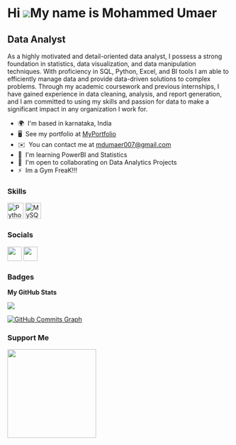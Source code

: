 
Hi ![](https://user-images.githubusercontent.com/18350557/176309783-0785949b-9127-417c-8b55-ab5a4333674e.gif)My name is Mohammed Umaer
======================================================================================================================================

Data Analyst
------------

As a highly motivated and detail-oriented data analyst, I possess a strong foundation in statistics, data visualization, and data manipulation techniques. With proficiency in SQL, Python, Excel, and BI tools I am able to efficiently manage data and provide data-driven solutions to complex problems. Through my academic coursework and previous internships, I have gained experience in data cleaning, analysis, and report generation, and I am committed to using my skills and passion for data to make a significant impact in any organization I work for.

* 🌍  I'm based in karnataka, India
* 🖥️  See my portfolio at [MyPortfolio](http://mohammedumaer.carrd.co)
* ✉️  You can contact me at [mdumaer007@gmail.com](mailto:mdumaer007@gmail.com)
* 🧠  I'm learning PowerBI and Statistics
* 🤝  I'm open to collaborating on Data Analytics Projects
* ⚡  Im a Gym FreaK!!!

### Skills


<p align="left">
<a href="https://www.python.org/" target="_blank" rel="noreferrer"><img src="https://raw.githubusercontent.com/danielcranney/readme-generator/main/public/icons/skills/python-colored.svg" width="36" height="36" alt="Python" /></a>
<a href="https://www.mysql.com/" target="_blank" rel="noreferrer"><img src="https://raw.githubusercontent.com/danielcranney/readme-generator/main/public/icons/skills/mysql-colored.svg" width="36" height="36" alt="MySQL" /></a>
</p>


### Socials

<p align="left"> <a href="https://www.github.com/mohammedumaer" target="_blank" rel="noreferrer"><img src="https://raw.githubusercontent.com/danielcranney/readme-generator/main/public/icons/socials/github-dark.svg" width="32" height="32" /></a> <a href="https://www.linkedin.com/in/mohammed-umaer" target="_blank" rel="noreferrer"><img src="https://raw.githubusercontent.com/danielcranney/readme-generator/main/public/icons/socials/linkedin.svg" width="32" height="32" /></a></p>

### Badges

<b>My GitHub Stats</b>

<a href="http://www.github.com/mohammedumaer"><img src="https://github-readme-streak-stats.herokuapp.com/?user=mohammedumaer&stroke=ffffff&background=1c1917&ring=0891b2&fire=0891b2&currStreakNum=ffffff&currStreakLabel=0891b2&sideNums=ffffff&sideLabels=ffffff&dates=ffffff&hide_border=true" /></a>

<a href="http://www.github.com/mohammedumaer"><img src="https://github-readme-activity-graph.cyclic.app/graph?username=mohammedumaer&bg_color=1c1917&color=ffffff&line=0891b2&point=ffffff&area_color=1c1917&area=true&hide_border=true&custom_title=GitHub%20Commits%20Graph" alt="GitHub Commits Graph" /></a>

### Support Me

<a href="https://www.buymeacoffee.com/mohammedumaer"><img src="https://cdn.buymeacoffee.com/buttons/v2/default-yellow.png" width="200" /></a>


